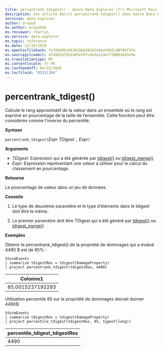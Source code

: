 ```yaml
---
title: percentrank_tdigest() - Azure Data Explorer (fr) Microsoft Docs
description: Cet article décrit percentrank_tdigest() dans Azure Data Explorer.
services: data-explorer
author: orspod
ms.author: orspodek
ms.reviewer: rkarlin
ms.service: data-explorer
ms.topic: reference
ms.date: 12/10/2019
ms.openlocfilehash: fe356ddb2e6301bbb283d2e6aa59b5c98f8bf3fe
ms.sourcegitcommit: 47a002b7032a05ef67c4e5e12de7720062645e9e
ms.translationtype: MT
ms.contentlocale: fr-FR
ms.lasthandoff: 04/15/2020
ms.locfileid: "81511184"
---
```

# <a name="percentrank_tdigest"></a>percentrank_tdigest()

Calcule le rang approximatif de la valeur dans un ensemble où le rang est exprimé en pourcentage de la taille de l’ensemble. Cette fonction peut être considérée comme l’inverse du percentile.

**Syntaxe**

`percentrank_tdigest(`*Expr TDigest* `,` *Expr*`)`

**Arguments**

* *TDigest*: Expression qui a été générée par [tdigest()](tdigest-aggfunction.md) ou [tdigest_merge()](tdigest-merge-aggfunction.md).
* *Expr*: Expression représentant une valeur à utiliser pour le calcul du classement en pourcentage.

**Retourne**

Le pourcentage de valeur dans un jeu de données.

**Conseils**

1) Le type de deuxième paramètre et le type d’éléments dans le tdigest doit être le même.

2) Le premier paramètre doit être TDigest qui a été généré par [tdigest()](tdigest-aggfunction.md) ou [tdigest_merge()](tdigest-merge-aggfunction.md)

**Exemples**

Obtenir le percentrank_tdigest() de la propriété de dommages qui a évalué 4490 $ est de 85% :

```kusto
StormEvents
| summarize tdigestRes = tdigest(DamageProperty)
| project percentrank_tdigest(tdigestRes, 4490)

```

|Colonne1|
|---|
|85.0015237192293|


Utilisation percentile 85 sur la propriété de dommages devrait donner 4490$:

```kusto
StormEvents
| summarize tdigestRes = tdigest(DamageProperty)
| project percentile_tdigest(tdigestRes, 85, typeof(long))

```

|percentile_tdigest_tdigestRes|
|---|
|4490|